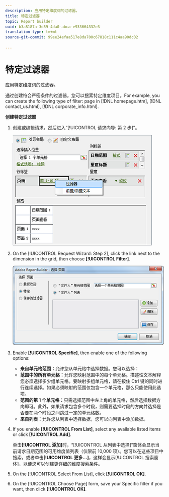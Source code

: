 ```yaml
---
description: 应用特定维度词的过滤器。
title: 特定过滤器
topic: Report builder
uuid: b3a8187a-3d59-4da0-abca-e933664332e3
translation-type: tm+mt
source-git-commit: 99ee24efaa517e8da700c67818c111c4aa90dc02

---
```



# 特定过滤器

应用特定维度词的过滤器。

通过创建符合严密条件的过滤器，您可以搜索特定维度项目。For example, you can create the following type of filter: page in [!DNL homepage.htm], [!DNL contact_us.html], [!DNL corporate_info.html].

**创建特定过滤器**

1. 创建或编辑请求，然后进入“[!UICONTROL 请求向导: 第 2 步]”。

   ![步骤结果](assets/dimension_filter.png)

1. On the [!UICONTROL Request Wizard: Step 2], click the link next to the dimension in the grid, then choose **[!UICONTROL Filter]**.

   ![步骤结果](assets/choose_page_specific01.png)

1. Enable **[!UICONTROL Specific]**, then enable one of the following options:

   * **来自单元格范围：**&#x200B;允许您从单元格中选择数据。您可以选择︰
   * **范围中的所有单元格：**&#x200B;允许您映射范围中的每个单元格。描述性文本解释您必须选择多少组单元格。要映射多组单元格，请在按住 Ctrl 键的同时进行连续选择。如果必须映射的范围仅包含一个单元格，那么只能使用此选项。
   * **范围的第 1 个单元格：**&#x200B;只需选择范围中左上角的单元格，然后选择数据方向即可。此外，如果请求包含多个时段，则需要选择时段的方向并选择是否要在两个时段之间跳过一定的单元格数。
   * **来自列表：**&#x200B;允许您从列表中选择数据，您可以向列表中添加数据。
1. If you enable **[!UICONTROL From List]**, select any available listed items or click **[!UICONTROL Add]**.

   单击&#x200B;**[!UICONTROL 添加]**&#x200B;时，“[!UICONTROL 从列表中选择]”窗体会显示当前请求日期范围的可用维度值列表（仅限前 10,000 项）。您可以在这些项目中搜索，或者单击&#x200B;**[!UICONTROL 更多...]**，这样会显示[!UICONTROL 搜索窗体]，以便您可以创建更详细的维度搜索条件。
1. On the [!UICONTROL Select From List], click **[!UICONTROL OK]**.
1. On the [!UICONTROL Choose Page] form, save your Specific filter if you want, then click **[!UICONTROL OK]**.
